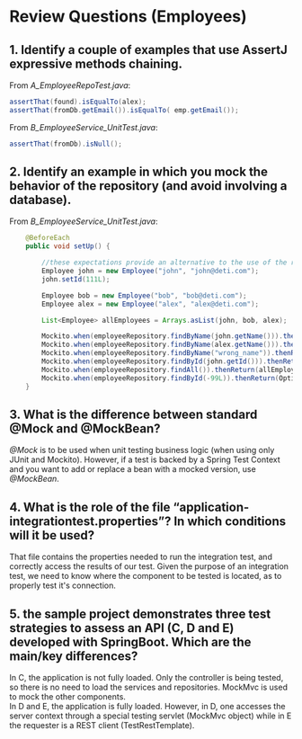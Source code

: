 # Review Questions (Employees)
## 1. Identify a couple of examples that use AssertJ expressive methods chaining.
From *A_EmployeeRepoTest.java*:
```java
assertThat(found).isEqualTo(alex);
assertThat(fromDb.getEmail()).isEqualTo( emp.getEmail());
```
From *B_EmployeeService_UnitTest.java*:
```java
assertThat(fromDb).isNull();
```

## 2. Identify an example in which you mock the behavior of the repository (and avoid involving a database).
From *B_EmployeeService_UnitTest.java*:
```java
    @BeforeEach
    public void setUp() {

        //these expectations provide an alternative to the use of the repository
        Employee john = new Employee("john", "john@deti.com");
        john.setId(111L);

        Employee bob = new Employee("bob", "bob@deti.com");
        Employee alex = new Employee("alex", "alex@deti.com");

        List<Employee> allEmployees = Arrays.asList(john, bob, alex);

        Mockito.when(employeeRepository.findByName(john.getName())).thenReturn(john);
        Mockito.when(employeeRepository.findByName(alex.getName())).thenReturn(alex);
        Mockito.when(employeeRepository.findByName("wrong_name")).thenReturn(null);
        Mockito.when(employeeRepository.findById(john.getId())).thenReturn(Optional.of(john));
        Mockito.when(employeeRepository.findAll()).thenReturn(allEmployees);
        Mockito.when(employeeRepository.findById(-99L)).thenReturn(Optional.empty());
    }
```

## 3. What is the difference between standard @Mock and @MockBean?
*@Mock* is to be used when unit testing business logic (when using only JUnit and Mockito). However, if a test is backed by a Spring Test Context and you want to add or replace a bean with a mocked version, use *@MockBean*.

## 4. What is the role of the file “application-integrationtest.properties”? In which conditions will it be used?
That file contains the properties needed to run the integration test, and correctly access the results of our test. Given the purpose of an integration test, we need to know where the component to be tested is located, as to properly test it's connection.

## 5. the sample project demonstrates three test strategies to assess an API (C, D and E) developed with SpringBoot. Which are the main/key differences?
In C, the application is not fully loaded. Only the controller is being tested, so there is no need to load the services and repositories. MockMvc is used to mock the other components.  
In D and E, the application is fully loaded. However, in D, one accesses the server context through a special testing servlet (MockMvc object) while in E the requester is a REST client (TestRestTemplate).
